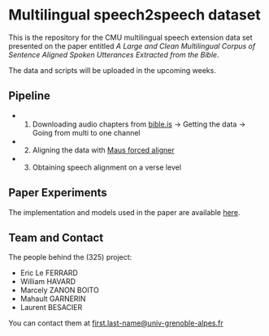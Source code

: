 # Multilingual speech2speech dataset

This is the repository for the CMU multilingual speech extension data set presented on the paper entitled *A Large and Clean Multilingual Corpus of Sentence Aligned Spoken Utterances Extracted from the Bible*.

The data and scripts will be uploaded in the upcoming weeks.



## Pipeline

* 1) Downloading audio chapters from [bible.is](bible.is)
-> Getting the data
-> Going from multi to one channel

* 2) Aligning the data with [Maus forced aligner](https://clarin.phonetik.uni-muenchen.de/BASWebServices/interface/WebMAUSBasic)

* 3) Obtaining speech alignment on a verse level

## Paper Experiments

The implementation and models used in the paper are available [here](https://github.com/getalp/BibleNet).

## Team and Contact

The people behind the (325) project:

* Eric Le FERRARD
* William HAVARD
* Marcely ZANON BOITO
* Mahault GARNERIN
* Laurent BESACIER

You can contact them at first.last-name@univ-grenoble-alpes.fr

